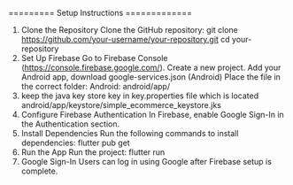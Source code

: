 ========= Setup Instructions  =============


1. Clone the Repository
Clone the GitHub repository:
git clone https://github.com/your-username/your-repository.git
cd your-repository
2. Set Up Firebase
Go to Firebase Console (https://console.firebase.google.com/).
Create a new project.
Add your Android app, download google-services.json (Android)
Place the file in the correct folder:
Android: android/app/
3. keep the java key store key in key.properties file which is located android/app/keystore/simple_ecommerce_keystore.jks
4. Configure Firebase Authentication
In Firebase, enable Google Sign-In in the Authentication section.
5. Install Dependencies
Run the following commands to install dependencies:
flutter pub get
6. Run the App
Run the project:
flutter run
7. Google Sign-In
Users can log in using Google after Firebase setup is complete.
